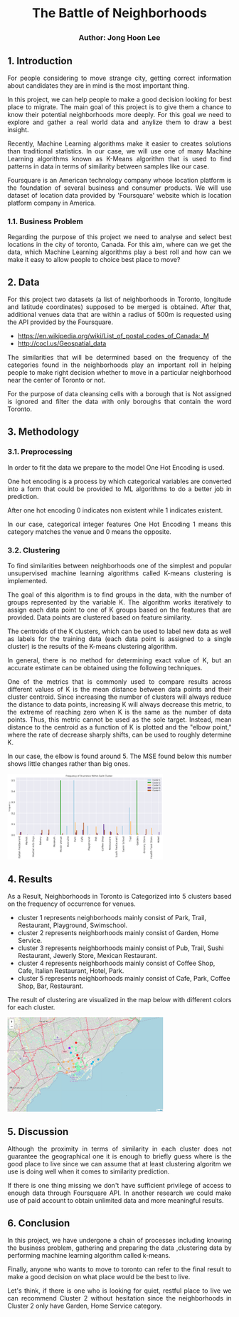 # <p align="center"> The Battle of Neighborhoods</p>
### <p align="center"> Author: Jong Hoon Lee</p>


## 1. Introduction
<p align="justify">For people considering to move strange city, getting correct information about candidates they are in mind is the most important thing. </p>

<p align="justify">In this project, we can help people to make a good decision looking for best place to migrate.
The main goal of this project is to give them a chance to know their potential neighborhoods more deeply.
For this goal we need to explore and gather a real world data and anylize them to draw a best insight.</p>

<p align="justify">Recently, Machine Learning algorithms make it easier to creates solutions than traditional statistics.
In our case, we will use one of many Machine Learning algorithms known as K-Means algorithm 
that is used to find patterns in data in terms of similarity between samples like our case.</p>

<p align="justify">Foursquare is an American technology company whose location platform is the foundation of several business and consumer products.
We will use dataset of location data provided by 'Foursquare' website which is location platform company in America.</p>

### 1.1. Business Problem

<p align="justify">Regarding the purpose of this project we need to analyse and select best locations in the city of toronto, Canada.
For this aim, where can we get the data, which Machine Learning algorithms play a best roll 
and how can we make it easy to allow people to choice best place to move?</p>

## 2. Data

<p align="justify">
For this project two datasets (a list of neighborhoods in Toronto, longitude and latitude coordinates) supposed to be merged is obtained.
After that, additional venues data that are within a radius of 500m is requested using the API provided by the Foursquare. </p>

* https://en.wikipedia.org/wiki/List_of_postal_codes_of_Canada:_M
* http://cocl.us/Geospatial_data

<p align="justify">The similarities that will be determined based on the frequency of the categories found in the neighborhoods
play an important roll in helping people to make right decision whether to move in a particular neighborhood 
near the center of Toronto or not.</p>

<p align="justify">For the purpose of data cleansing cells with a borough that is Not assigned is ignored
and filter the data with only boroughs that contain the word Toronto. </p>

## 3. Methodology

### 3.1. Preprocessing
<p align="justify">In order to fit the data we prepare to the model One Hot Encoding is used.</p>

<p align="justify">One hot encoding is a process by which categorical variables are converted into a form 
that could be provided to ML algorithms to do a better job in prediction.</p>

<p align="justify">After one hot encoding 0 indicates non existent while 1 indicates existent.</p>

<p align="justify">In our case, categorical integer features One Hot Encoding 1 means this category matches the venue and 0 means the opposite.</p>

### 3.2. Clustering
<p align="justify">To find similarities between neighborhoods 
one of the simplest and popular unsupervised machine learning algorithms called K-means clustering is implemented.</p>

<p align="justify">The goal of this algorithm is to find groups in the data, with the number of groups represented by the variable K. 
The algorithm works iteratively to assign each data point to one of K groups based on the features that are provided. 
Data points are clustered based on feature similarity.</p>

<p align="justify">The centroids of the K clusters, which can be used to label new data as well as 
labels for the training data (each data point is assigned to a single cluster)
is the results of the K-means clustering algorithm.</p>

<p align="justify">In general, there is no method for determining exact value of K, but an accurate estimate can be obtained using the following techniques.</p>

<p align="justify">One of the metrics that is commonly used to compare results across different values of K is the mean distance between data points 
and their cluster centroid. 
Since increasing the number of clusters will always reduce the distance to data points, increasing K will always decrease this metric, 
to the extreme of reaching zero when K is the same as the number of data points. 
Thus, this metric cannot be used as the sole target. 
Instead, mean distance to the centroid as a function of K is plotted and the "elbow point," where the rate of decrease sharply shifts, 
can be used to roughly determine K.</p>

<p align="justify">In our case, the elbow is found around 5. The MSE found below this number shows little changes rather than big ones.</p>
  <img src="https://github.com/chockroach/Coursera_Capstone/blob/master/images/bar_chart1.png" width="350" title="hover text">

## 4. Results

<p align="justify">As a Result, Neighborhoods in Toronto is Categorized into 5 clusters based on the frequency of occurrence for venues.</p>

* cluster 1 represents neighborhoods mainly consist of Park, Trail, Restaurant, Playground, Swimschool.
* cluster 2 represents neighborhoods mainly consist of Garden, Home Service.
* cluster 3 represents neighborhoods mainly consist of Pub, Trail, Sushi Restaurant, Jewerly Store, Mexican Restaurant.
* cluster 4 represents neighborhoods mainly consist of Coffee Shop, Cafe, Italian Restaurant, Hotel, Park.
* cluster 5 represents neighborhoods mainly consist of Cafe, Park, Coffee Shop, Bar, Restaurant.

<p align="justify">The result of clustering are visualized in the map below with different colors for each cluster.</p>
  <img src="https://github.com/chockroach/Coursera_Capstone/blob/master/images/toronto_map.png" width="350" title="hover text">

## 5. Discussion

<p align="justify">Although the proximity in terms of similarity in each cluster does not guarantee the geographical one
it is enough to briefly guess where is the good place to live since we can assume that at least clustering algoritm we use 
is doing well when it comes to similarity prediction.</p>

<p align="justify">If there is one thing missing we don't have sufficient privilege of access to enough data through Foursquare API. 
In another research we could make use of paid account to obtain unlimited data and more meaningful results.</p>

## 6. Conclusion

<p align="justify">In this project, we have undergone a chain of processes including knowing the business problem, gathering and preparing the data 
,clustering data by performing machine learning algorithm called k-means.</p>

<p align="justify">Finally, anyone who wants to move to toronto can refer to the final result to make a good decision on what place would be the best to live.</p>

<p align="justify">Let's think, if there is one who is looking for quiet, restful place to live we can recommend Cluster 2 without hesitation
since the neighborhoods in Cluster 2 only have Garden, Home Service category.</p>
